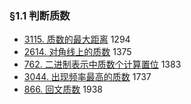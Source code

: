 ### §1.1 判断质数

* [3115\. 质数的最大距离](https://leetcode.cn/problems/maximum-prime-difference/) 1294
* [2614\. 对角线上的质数](https://leetcode.cn/problems/prime-in-diagonal/) 1375
* [762\. 二进制表示中质数个计算置位](https://leetcode.cn/problems/prime-number-of-set-bits-in-binary-representation/) 1383
* [3044\. 出现频率最高的质数](https://leetcode.cn/problems/most-frequent-prime/) 1737
* [866\. 回文质数](https://leetcode.cn/problems/prime-palindrome/) 1938